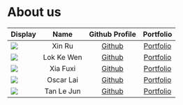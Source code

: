 # About us

Display | Name | Github Profile | Portfolio
--------|:----:|:--------------:|:---------:
![](https://via.placeholder.com/100.png?text=Photo) | Xin Ru | [Github](https://github.com/xseh) | [Portfolio](/docs/team/xseh.md)
![](https://via.placeholder.com/100.png?text=Photo) | Lok Ke Wen | [Github](https://github.com/kewenlok) | [Portfolio](/docs/team/kewenlok.md)
![](https://via.placeholder.com/100.png?text=Photo) | Xia Fuxi | [Github](https://github.com/fupernova) | [Portfolio](/docs/team/fupernova.md)
![](https://via.placeholder.com/100.png?text=Photo) | Oscar Lai | [Github](https://github.com/oscarlai1998) | [Portfolio](/docs/team/johndoe.md)
![](https://via.placeholder.com/100.png?text=Photo) | Tan Le Jun | [Github](https://github.com/LJ-37) | [Portfolio](/docs/team/LJ-37.md)
